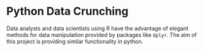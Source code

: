 # Python Data Crunching

Data analysts and data scientists using R have the advantage of
elegant methods for data manipulation provided by packages like
`dplyr`. The aim of this project is providing similar functionality in
python.
